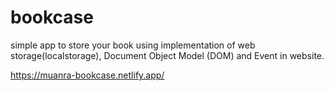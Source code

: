 # bookcase
simple app to store your book using implementation of web storage(localstorage), Document Object Model (DOM) and Event in website.

https://muanra-bookcase.netlify.app/
